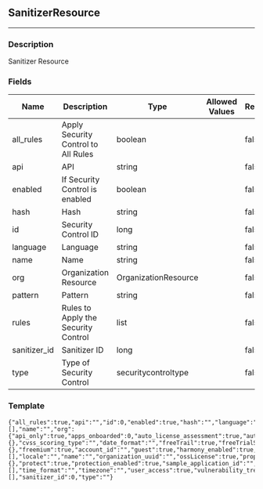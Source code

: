 ## SanitizerResource
---
### Description
Sanitizer Resource
### Fields
| Name | Description | Type | Allowed Values | Required |
| ---- | ----------- | ---- | -------------- | -------- |
| all_rules | Apply Security Control to All Rules | boolean |  | false |
| api | API | string |  | false |
| enabled | If Security Control is enabled | boolean |  | false |
| hash | Hash | string |  | false |
| id | Security Control ID | long |  | false |
| language | Language | string |  | false |
| name | Name | string |  | false |
| org | Organization Resource | OrganizationResource |  | false |
| pattern | Pattern | string |  | false |
| rules | Rules to Apply the Security Control | list |  | false |
| sanitizer_id | Sanitizer ID | long |  | false |
| type | Type of Security Control | securitycontroltype |  | false |
### Template
```
{"all_rules":true,"api":"","id":0,"enabled":true,"hash":"","language":"","links":[],"name":"","org":{"api_only":true,"apps_onboarded":0,"auto_license_assessment":true,"auto_license_protection":true,"beta_languages_enabled":true,"cloudnative_enabled":true,"creation_time":{},"cvss_scoring_type":"","date_format":"","freeTrail":true,"freeTrialState":{},"freemium":true,"account_id":"","guest":true,"harmony_enabled":true,"is_superadmin":true,"links":[],"locale":"","name":"","organization_uuid":"","ossLicense":true,"properties":{},"protect":true,"protection_enabled":true,"sample_application_id":"","sample_server_id":0,"sast_enabled":true,"security_standard_report_enabled":true,"server_environments":[],"time_format":"","timezone":"","user_access":true,"vulnerability_trends_graph_enabled":true},"pattern":"","rules":[],"sanitizer_id":0,"type":""}
```
